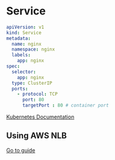 # Service

``` yaml title="nodeport_service.yaml"
apiVersion: v1
kind: Service
metadata:
  name: nginx
  namespace: nginx
  labels:
    app: nginx
spec:
  selector:
    app: nginx
  type: ClusterIP
  ports:
    - protocol: TCP
      port: 80
      targetPort : 80 # container port
```

[Kubernetes Documentation](https://kubernetes.io/ko/docs/concepts/services-networking/service/)

## Using AWS NLB

[Go to guide](/aws-resources-example/Containers/EKS/05-using-elb-on-eks/#create-nlb-using-service-type-loadbalancer)